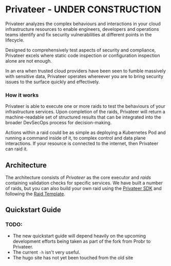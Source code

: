 # Privateer - UNDER CONSTRUCTION

Privateer analyzes the complex behaviours and interactions in your cloud infrastructure resources to enable engineers, developers and operations teams identify and fix security vulnerabilities at different points in the lifecycle.

Designed to comprehensively test aspects of security and compliance, Privateer excels where static code inspection or configuration inspection alone are not enough. 

In an era when trusted cloud providers have been seen to fumble massively with sensitive data, Privateer operates whereever you are to bring security issues to the surface quickly and effectively.

### How it works

Privateer is able to execute one or more raids to test the behaviours of your infrastructure services. Upon completion of the raids, Privateer will return a machine-readable set of structured results that can be integrated into the broader DevSecOps process for decision-making. 

Actions within a raid could be as simple as deploying a Kubernetes Pod and running a command inside of it, to complex control and data plane interactions. If your resource is connected to the internet, then Privateer can raid it.

## Architecture

The architecture consists of _Privateer_ as the core executor and _raids_ containing validation checks for specific services. We have built a number of raids, but you can also build your own raid using the [Privateer SDK](tbd) and following the [Raid Template](tbd).

## Quickstart Guide

### TODO:

- The new quickstart guide will depend heavily on the upcoming development efforts being taken as part of the fork from Probr to Privateer.
- The current `-h` isn't very useful.
- The hugo site has not yet been touched from the old site